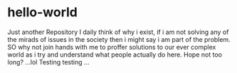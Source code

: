 # hello-world
Just another Repository
I daily think of why i exist, if i am not solving any of the mirads of issues in the society then i might say i am part of the problem. SO why not join hands with me to proffer solutions to our ever complex world as i try and understand what people actually do here.
Hope not too long? ...lol
Testing testing ...
